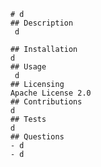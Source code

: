 
        # d
        ## Description
         d
        
        ## Installation
        d
        ## Usage
         d
        ## Licensing
        Apache License 2.0
        ## Contributions
        d
        ## Tests
        d
        ## Questions
        - d
        - d
    